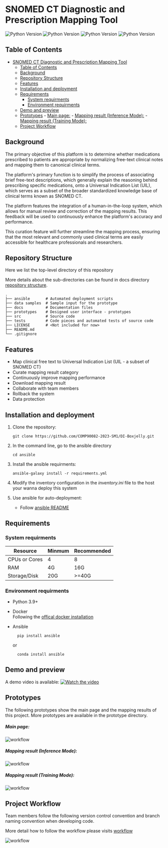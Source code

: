 # SNOMED CT Diagnostic and Prescription Mapping Tool
<!-- [![Sprint Status](https://img.shields.io/badge/sprint2-dev-orange)](https://your_project_management_tool.com/sprint_details)  -->
<!-- ![Status Status](https://img.shields.io/badge/user_stories-1/8-green) -->

![Python Version](https://img.shields.io/badge/python-v3.9.16%2B-blue)
![Python Version](https://img.shields.io/badge/flask-v2.2.2%2B-red)
![Python Version](https://img.shields.io/badge/react-v18.2.0%2B-red)
![Python Version](https://img.shields.io/badge/release-1.2.0%2B-green)

<!-- ![Code Coverage](https://img.shields.io/badge/coverage-10%-red) -->

<!-- ![License](https://img.shields.io/badge/license-MIT-green) -->

<!-- ![Build Status](https://img.shields.io/badge/build-passing-brightgreen) -->

## Table of Contents
- [SNOMED CT Diagnostic and Prescription Mapping Tool](#snomed-ct-diagnostic-and-prescription-mapping-tool)
  - [Table of Contents](#table-of-contents)
  - [Background](#background)
  - [Repository Structure](#repository-structure)
  - [Features](#features)
  - [Installation and deployment](#installation-and-deployment)
  - [Requirements](#requirements)
    - [System requirments](#system-requirments)
    - [Environment requirments](#environment-requirments)
  - [Demo and preview](#demo-and-preview)
  - [Prototypes](#prototypes)
        - [Main page:](#main-page)
        - [Mapping result (Inference Mode):](#mapping-result-inference-mode)
        - [Mapping result (Training Mode):](#mapping-result-training-mode)
  - [Project Workflow](#project-workflow)

## Background

The primary objective of this platform is to determine whether medications prescribed to patients are appropriate by normalizing free-text clinical notes and mapping them to canonical clinical terms.

The platform's primary function is to simplify the process of associating brief free-text descriptions, which generally explain the reasoning behind prescribing specific medications, onto a Universal Indication List (UIL), which serves as a subset of the broader standardized knowledge base of clinical terms known as SNOMED CT.

The platform features the integration of a human-in-the-loop system, which allows for manual review and correction of the mapping results. This feedback will be used to continuously enhance the platform's accuracy and performance.

This curation feature will further streamline the mapping process, ensuring that the most relevant and commonly used clinical terms are easily accessible for healthcare professionals and researchers.

## Repository Structure

Here we list the top-level directory of this repository

More details about the sub-directories can be found in docs directory [repository structure](./docs/wikis/repo_structure.md).

    .
    ├── ansible       # Automated deployment scripts
    ├── data samples  # Sample input for the prototype
    ├── docs          # Documentation files
    ├── prototypes    # Designed user interface - prototypes
    ├── src           # Source code
    ├── tests         # Code pieces and automated tests of source code
    ├── LICENSE       # <Not included for now>
    ├── README.md
    └── .gitignore

## Features

- Map clinical free text to Universal Indication List (UIL - a subset of SNOMED CT)
- Curate mapping result category
- Continuously improve mapping performance
- Download mapping result
- Collaborate with team members
- Rollback the system
- Data protection

## Installation and deployment

1.  Clone the repository:

    `git clone https://github.com/COMP90082-2023-SM1/DI-Boxjelly.git`

2.  In the command line, go to the ansible directory

        cd ansible

3.  Install the ansible requirments:

        ansible-galaxy install -r requirements.yml

4.  Modify the inventory configuration in the _inventory.ini_ file to the host your wanna deploy this system

5.  Use ansible for auto-deployment:
    - Follow [ansible README](./ansible/README.md)

## Requirements

### System requirments

| Resource      | Minmum | Recommended |
| ------------- | ------ | ----------- |
| CPUs or Cores | 4      | 8           |
| RAM           | 4G     | 16G         |
| Storage/Disk  | 20G    | >=40G       |

### Environment requirments

- Python 3.9+
- Docker  
  Following the [offical docker installation](https://docs.docker.com/engine/install/ubuntu/)
- Ansible

        pip install ansible

  or

        conda install ansible

## Demo and preview

A demo video is available:
[![Watch the video](./docs/images/login.png)](https://www.youtube.com/watch?v=zaSCr7h_XnI)

## Prototypes

The following prototypes show the main page and the mapping results of this project. More prototypes are available in the prototype directory.

##### Main page:

![workflow](./docs/images/main_page.png)

##### Mapping result (Inference Mode):

![workflow](./docs/images/mapping_result_inference.png)

##### Mapping result (Training Mode):

![workflow](./docs/images/mapping_result_training.png)

## Project Workflow

Team members follow the following version control convention and branch naming convention when developing code.

More detail how to follow the workflow please visits [workflow](./docs/wikis/workflow.md)

![workflow](./docs/images/workflow.jpg)
